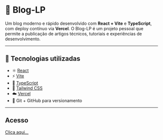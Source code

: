 # 📝 Blog-LP

Um blog moderno e rápido desenvolvido com **React + Vite** e **TypeScript**, com deploy contínuo via **Vercel**. O Blog-LP é um projeto pessoal que permite a publicação de artigos técnicos, tutoriais e experiências de desenvolvimento.

---

## 🚀 Tecnologias utilizadas

- ⚛️ [React](https://reactjs.org/)
- ⚡ [Vite](https://vitejs.dev/)
- 🧠 [TypeScript](https://www.typescriptlang.org/)
- 🎨 [Tailwind CSS](https://tailwindcss.com/)
- ☁️ [Vercel](https://vercel.com/)
- 🐙 Git + GitHub para versionamento

---

## Acesso
[Clica aqui...](https://bloglp.vercel.app/)
